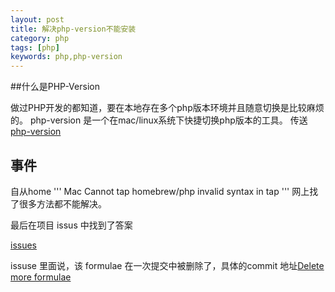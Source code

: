 ```yaml
---
layout: post
title: 解决php-version不能安装
category: php
tags: [php]
keywords: php,php-version
---
```

##什么是PHP-Version

做过PHP开发的都知道，要在本地存在多个php版本环境并且随意切换是比较麻烦的。
php-version 是一个在mac/linux系统下快捷切换php版本的工具。
传送   [php-version](https://github.com/wilmoore/php-version)

## 事件
自从home
'''
Mac Cannot tap homebrew/php invalid syntax in tap
'''
网上找了很多方法都不能解决。

最后在项目 issus 中找到了答案

[issues](https://github.com/wilmoore/php-version/issues/67)

issuse 里面说，该 formulae 在一次提交中被删除了，具体的commit 地址[Delete more formulae](https://github.com/Homebrew/homebrew-php/commit/3a1e85d0f2b1278df225622acf8766d6686eaea1#diff-39a34f604b24e0756f9d8eaed00c088e)



